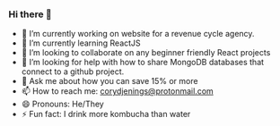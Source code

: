 ### Hi there 👋

<!--
**coryjennings93/coryjennings93** is a ✨ _special_ ✨ repository because its `README.md` (this file) appears on your GitHub profile.

Here are some ideas to get you started:
-->

- 🔭 I’m currently working on  website for a revenue cycle agency.
- 🌱 I’m currently learning ReactJS
- 👯 I’m looking to collaborate on any beginner friendly React projects
- 🤔 I’m looking for help with how to share MongoDB databases that connect to a github project.
- 💬 Ask me about how you can save 15% or more
- 📫 How to reach me: corydjenings@protonmail.com
- 😄 Pronouns: He/They
- ⚡ Fun fact: I drink more kombucha than water

